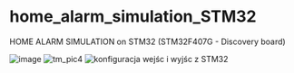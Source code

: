 # home_alarm_simulation_STM32
HOME ALARM SIMULATION on STM32 (STM32F407G - Discovery board)

![image](https://user-images.githubusercontent.com/28922780/92328575-02a43a80-f062-11ea-8c1b-6a5265ad7e50.png)
![tm_pic4](https://user-images.githubusercontent.com/28922780/97030634-5362ea80-155f-11eb-8ed2-4d6266ae31d4.jpg)
![konfiguracja wejśc i wyjśc z STM32](https://user-images.githubusercontent.com/28922780/97030646-58279e80-155f-11eb-9046-d8296656d2be.PNG)
